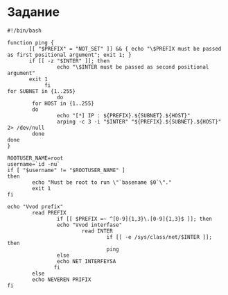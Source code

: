 # Задание 

    #!/bin/bash

    function ping {
           [[ "$PREFIX" = "NOT_SET" ]] && { echo "\$PREFIX must be passed as first positional argument"; exit 1; }
           if [[ -z "$INTER" ]]; then
                    echo "\$INTER must be passed as second positional argument"
           exit 1
                fi
    for SUBNET in {1..255}
                    do
            for HOST in {1..255}
            do
                    echo "[*] IP : ${PREFIX}.${SUBNET}.${HOST}"
                    arping -c 3 -i "$INTER" "${PREFIX}.${SUBNET}.${HOST}" 2> /dev/null
            done
    done
    }
    
    ROOTUSER_NAME=root
    username=`id -nu`
    if [ "$username" != "$ROOTUSER_NAME" ]
    then
            echo "Must be root to run \"`basename $0`\"."
            exit 1
    fi
    
    echo "Vvod prefix"
            read PREFIX
                    if [[ $PREFIX =~ ^[0-9]{1,3}\.[0-9]{1,3}$ ]]; then
                    echo "Vvod interfase"
                            read INTER
                                    if [[ -e /sys/class/net/$INTER ]]; then
                                    ping
                    else
                    echo NET INTERFEYSA
                   fi
            else
            echo NEVEREN PRIFIX
    fi
